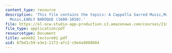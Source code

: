 ```yaml
---
content_type: resource
description: 'This file contains the topics: A Cappella Sacred Music,Madrigal,Instrumental
  Music,EARLY BAROQUE (1600-1650).'
file: https://ol-ocw-studio-app-production.s3.amazonaws.com/courses/21m-011-introduction-to-western-music-spring-2006/67bd1c59e3e12173afc2c9e4a9088084_week02_lecture02.pdf
file_type: application/pdf
resourcetype: Document
title: week02_lecture02.pdf
uid: 67bd1c59-e3e1-2173-afc2-c9e4a9088084
---
```

